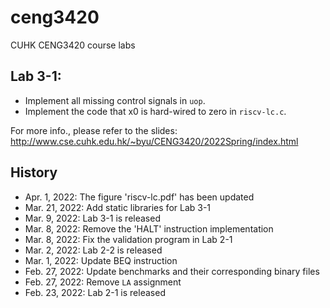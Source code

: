 # ceng3420
CUHK CENG3420 course labs

## Lab 3-1:
* Implement all missing control signals in `uop`.
* Implement the code that x0 is hard-wired to zero in `riscv-lc.c`.

For more info., please refer to the slides: http://www.cse.cuhk.edu.hk/~byu/CENG3420/2022Spring/index.html

## History
* Apr.  1, 2022: The figure 'riscv-lc.pdf' has been updated
* Mar. 21, 2022: Add static libraries for Lab 3-1
* Mar.  9, 2022: Lab 3-1 is released
* Mar.  8, 2022: Remove the 'HALT' instruction implementation
* Mar.  8, 2022: Fix the validation program in Lab 2-1
* Mar.  2, 2022: Lab 2-2 is released
* Mar.  1, 2022: Update BEQ instruction
* Feb. 27, 2022: Update benchmarks and their corresponding binary files
* Feb. 27, 2022: Remove `LA` assignment
* Feb. 23, 2022: Lab 2-1 is released
